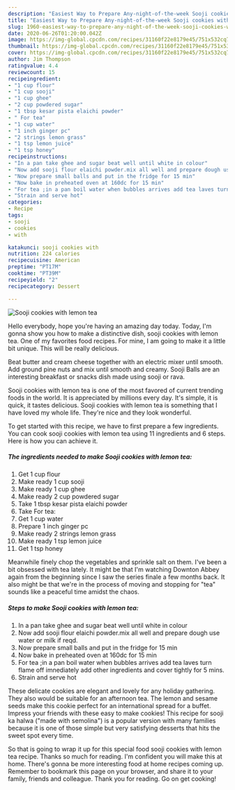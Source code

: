 ```yaml
---
description: "Easiest Way to Prepare Any-night-of-the-week Sooji cookies with lemon tea"
title: "Easiest Way to Prepare Any-night-of-the-week Sooji cookies with lemon tea"
slug: 1960-easiest-way-to-prepare-any-night-of-the-week-sooji-cookies-with-lemon-tea
date: 2020-06-26T01:20:00.042Z
image: https://img-global.cpcdn.com/recipes/31160f22e8179e45/751x532cq70/sooji-cookies-with-lemon-tea-recipe-main-photo.jpg
thumbnail: https://img-global.cpcdn.com/recipes/31160f22e8179e45/751x532cq70/sooji-cookies-with-lemon-tea-recipe-main-photo.jpg
cover: https://img-global.cpcdn.com/recipes/31160f22e8179e45/751x532cq70/sooji-cookies-with-lemon-tea-recipe-main-photo.jpg
author: Jim Thompson
ratingvalue: 4.4
reviewcount: 15
recipeingredient:
- "1 cup flour"
- "1 cup sooji"
- "1 cup ghee"
- "2 cup powdered sugar"
- "1 tbsp kesar pista elaichi powder"
- " For tea"
- "1 cup water"
- "1 inch ginger pc"
- "2 strings lemon grass"
- "1 tsp lemon juice"
- "1 tsp honey"
recipeinstructions:
- "In a pan take ghee and sugar beat well until white in colour"
- "Now add sooji flour elaichi powder.mix all well and prepare dough use water or milk if reqd."
- "Now prepare small balls and put in the fridge for 15 min"
- "Now bake in preheated oven at 160dc for 15 min"
- "For tea ;in a pan boil water when bubbles arrives add tea laves turn flame off imnediately add other ingredients and cover tightly for 5 mins."
- "Strain and serve hot"
categories:
- Recipe
tags:
- sooji
- cookies
- with

katakunci: sooji cookies with 
nutrition: 224 calories
recipecuisine: American
preptime: "PT17M"
cooktime: "PT39M"
recipeyield: "2"
recipecategory: Dessert

---
```



![Sooji cookies with lemon tea](https://img-global.cpcdn.com/recipes/31160f22e8179e45/751x532cq70/sooji-cookies-with-lemon-tea-recipe-main-photo.jpg)

Hello everybody, hope you're having an amazing day today. Today, I'm gonna show you how to make a distinctive dish, sooji cookies with lemon tea. One of my favorites food recipes. For mine, I am going to make it a little bit unique. This will be really delicious.

Beat butter and cream cheese together with an electric mixer until smooth. Add ground pine nuts and mix until smooth and creamy. Sooji Balls are an interesting breakfast or snacks dish made using sooji or rava.

Sooji cookies with lemon tea is one of the most favored of current trending foods in the world. It is appreciated by millions every day. It's simple, it is quick, it tastes delicious. Sooji cookies with lemon tea is something that I have loved my whole life. They're nice and they look wonderful.


To get started with this recipe, we have to first prepare a few ingredients. You can cook sooji cookies with lemon tea using 11 ingredients and 6 steps. Here is how you can achieve it.

<!--inarticleads1-->

##### The ingredients needed to make Sooji cookies with lemon tea:

1. Get 1 cup flour
1. Make ready 1 cup sooji
1. Make ready 1 cup ghee
1. Make ready 2 cup powdered sugar
1. Take 1 tbsp kesar pista elaichi powder
1. Take  For tea:
1. Get 1 cup water
1. Prepare 1 inch ginger pc
1. Make ready 2 strings lemon grass
1. Make ready 1 tsp lemon juice
1. Get 1 tsp honey


Meanwhile finely chop the vegetables and sprinkle salt on them. I&#39;ve been a bit obsessed with tea lately. It might be that I&#39;m watching Downton Abbey again from the beginning since I saw the series finale a few months back. It also might be that we&#39;re in the process of moving and stopping for &#34;tea&#34; sounds like a peaceful time amidst the chaos. 

<!--inarticleads2-->

##### Steps to make Sooji cookies with lemon tea:

1. In a pan take ghee and sugar beat well until white in colour
1. Now add sooji flour elaichi powder.mix all well and prepare dough use water or milk if reqd.
1. Now prepare small balls and put in the fridge for 15 min
1. Now bake in preheated oven at 160dc for 15 min
1. For tea ;in a pan boil water when bubbles arrives add tea laves turn flame off imnediately add other ingredients and cover tightly for 5 mins.
1. Strain and serve hot


These delicate cookies are elegant and lovely for any holiday gathering. They also would be suitable for an afternoon tea. The lemon and sesame seeds make this cookie perfect for an international spread for a buffet. Impress your friends with these easy to make cookies! This recipe for sooji ka halwa (&#34;made with semolina&#34;) is a popular version with many families because it is one of those simple but very satisfying desserts that hits the sweet spot every time. 

So that is going to wrap it up for this special food sooji cookies with lemon tea recipe. Thanks so much for reading. I'm confident you will make this at home. There's gonna be more interesting food at home recipes coming up. Remember to bookmark this page on your browser, and share it to your family, friends and colleague. Thank you for reading. Go on get cooking!
